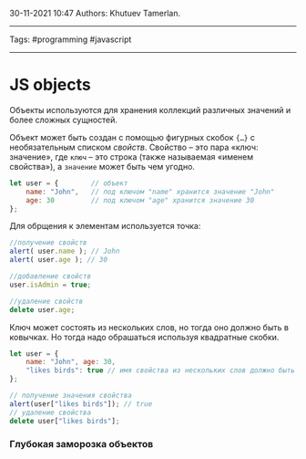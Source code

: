 30-11-2021
10:47
Authors: Khutuev Tamerlan.
***
Tags: #programming #javascript 
***
# JS objects

Объекты используются для хранения коллекций различных значений и более сложных сущностей.

Объект может быть создан с помощью фигурных скобок `{…}` с необязательным списком _свойств_. Свойство – это пара «ключ: значение», где `ключ` – это строка (также называемая «именем свойства»), а `значение` может быть чем угодно.

```js
let user = { 		// объект 
	name: "John", 	// под ключом "name" хранится значение "John" 
	age: 30 		// под ключом "age" хранится значение 30 
};
```

Для обрщения к элементам используется точка:
```js
//получение свойств
alert( user.name ); // John 
alert( user.age ); // 30

//добавление свойств
user.isAdmin = true;

//удаление свойств
delete user.age;
```

Ключ может состоять из нескольких слов, но тогда оно должно быть в ковычках. Но тогда надо обрашаться используя квадратные скобки. 

```js
let user = { 
	name: "John", age: 30, 
	"likes birds": true // имя свойства из нескольких слов должно быть в кавычках 
};

// получение значения свойства 
alert(user["likes birds"]); // true 
// удаление свойства 
delete user["likes birds"];
```

### Глубокая заморозка объектов

